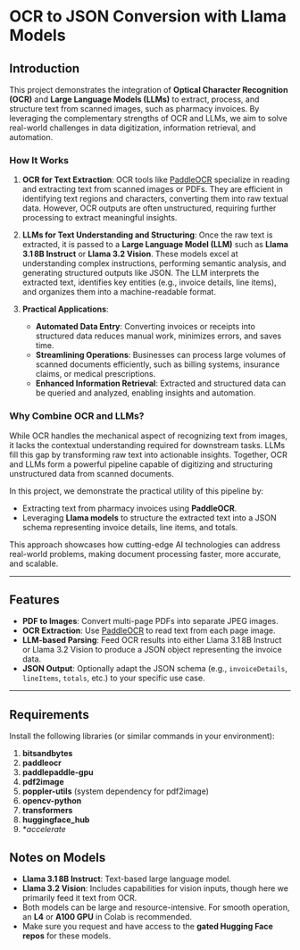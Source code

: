 # OCR to JSON Conversion with Llama Models

## Introduction

This project demonstrates the integration of **Optical Character Recognition (OCR)** and **Large Language Models (LLMs)** to extract, process, and structure text from scanned images, such as pharmacy 
invoices. By leveraging the complementary strengths of OCR and LLMs, we aim to solve real-world challenges in data digitization, information retrieval, and automation.

### How It Works

1. **OCR for Text Extraction**:
   OCR tools like [PaddleOCR](https://github.com/PaddlePaddle/PaddleOCR) specialize in reading and extracting text from scanned images or PDFs. They are efficient in identifying text regions and characters, 
converting them into raw textual data. However, OCR outputs are often unstructured, requiring further processing to extract meaningful insights.

2. **LLMs for Text Understanding and Structuring**:
   Once the raw text is extracted, it is passed to a **Large Language Model (LLM)** such as **Llama 3.1 8B Instruct** or **Llama 3.2 Vision**. These models excel at understanding complex instructions, 
performing semantic analysis, and generating structured outputs like JSON. The LLM interprets the extracted text, identifies key entities (e.g., invoice details, line items), and organizes them into a 
machine-readable format.

3. **Practical Applications**:
   - **Automated Data Entry**: Converting invoices or receipts into structured data reduces manual work, minimizes errors, and saves time.
   - **Streamlining Operations**: Businesses can process large volumes of scanned documents efficiently, such as billing systems, insurance claims, or medical prescriptions.
   - **Enhanced Information Retrieval**: Extracted and structured data can be queried and analyzed, enabling insights and automation.

### Why Combine OCR and LLMs?

While OCR handles the mechanical aspect of recognizing text from images, it lacks the contextual understanding required for downstream tasks. LLMs fill this gap by transforming raw text into actionable 
insights. Together, OCR and LLMs form a powerful pipeline capable of digitizing and structuring unstructured data from scanned documents.

In this project, we demonstrate the practical utility of this pipeline by:
- Extracting text from pharmacy invoices using **PaddleOCR**.
- Leveraging **Llama models** to structure the extracted text into a JSON schema representing invoice details, line items, and totals.

This approach showcases how cutting-edge AI technologies can address real-world problems, making document processing faster, more accurate, and scalable.


---

## Features

- **PDF to Images**: Convert multi-page PDFs into separate JPEG images.
- **OCR Extraction**: Use 
[PaddleOCR](https://github.com/PaddlePaddle/PaddleOCR) to read text from 
each page image.
- **LLM-based Parsing**: Feed OCR results into either Llama 3.1 8B 
Instruct or Llama 3.2 Vision to produce a JSON object representing the 
invoice data.
- **JSON Output**: Optionally adapt the JSON schema (e.g., 
`invoiceDetails`, `lineItems`, `totals`, etc.) to your specific use case.

---

## Requirements

Install the following libraries (or similar commands in your environment):

1. **bitsandbytes**
2. **paddleocr**
3. **paddlepaddle-gpu**
4. **pdf2image**
5. **poppler-utils** (system dependency for pdf2image)
6. **opencv-python**
7. **transformers**
8. **huggingface_hub**
9. **accelerate*

## Notes on Models

- **Llama 3.1 8B Instruct**: Text-based large language model.
- **Llama 3.2 Vision**: Includes capabilities for vision inputs, though here we primarily feed it text from OCR.
- Both models can be large and resource-intensive. For smooth operation, an **L4** or **A100 GPU** in Colab is recommended.
- Make sure you request and have access to the **gated Hugging Face repos** for these models.


